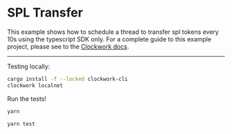 # **SPL Transfer**

This example shows how to schedule a thread to transfer spl tokens every 10s using the typescript SDK only.
For a complete guide to this example project, please see to the [Clockwork docs](https://docs.clockwork.xyz/guides/1-spl-transfer).

---

Testing locally:
```bash
cargo install -f --locked clockwork-cli
clockwork localnet
```

Run the tests!
```bash
yarn
```

```bash
yarn test
```
